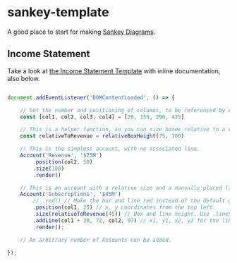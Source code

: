 # sankey-template

A good place to start for making [Sankey Diagrams](https://en.wikipedia.org/wiki/Sankey_diagram).

## Income Statement

Take a look at [the Income Statement Template](https://github.com/maxtremaine/sankey-template/blob/main/income-statement-template.html) with inline documentation, also below.

```JavaScript

document.addEventListener('DOMContentLoaded', () => {

    // Set the number and positioning of columns, to be referenced by Accounts.
    const [col1, col2, col3, col4] = [20, 155, 290, 425]

    // This is a helper function, so you can size boxes relative to a reference Account.
    const relativeToRevenue = relativeBoxHeight(75, 100) 

    // This is the simplest account, with no associated line.
    Account('Revenue', '$75M')
        .position(col2, 50)
        .size(100)
        .render()

    // This is an account with a relative size and a manually placed line.
    Account('Subscriptions', '$45M')
        // .red() // Make the bar and line red instead of the default green.
        .position(col1, 25) // x, y coordinates from the top left.
        .size(relativeToRevenue(45)) // Box and line height. Use .lineSize() if you want the line to be shorter.
        .addLine(col1 + 30, 72, col2, 97) // x1, y1, x2, y2 for the line. You can see how it is made in the source at the bottom of the file.
        .render();

    // An arbitrary number of Accounts can be added.

});

```
